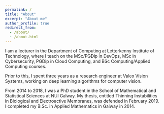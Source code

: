 ```yaml
---
permalink: /
title: "About"
excerpt: "About me"
author_profile: true
redirect_from: 
  - /about/
  - /about.html
---
```


I am a lecturer in the Department of Computing at Letterkenny Institute of Technology, where I teach on the MSc/PGDip in DevOps, MSc in Cybersecurity, PGDip in Cloud Computing, and BSc Computing/Applied Computing courses. 

Prior to this, I spent three years as a research engineer at Valeo Vision Systems, working on deep learning algorithms for computer vision.

From 2014 to 2018, I was a PhD student in the School of Mathematical and Statistical Sciences at NUI Galway. My thesis, entitled Thinning Instabilities in Biological and Electroactive Membranes, was defended in February 2019. I completed my B.Sc. in Applied Mathematics in Galway in 2014.
